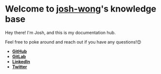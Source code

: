 # Welcome to [josh-wong](https://github.com/josh-wong)'s knowledge base

Hey there! I'm Josh, and this is my documentation hub. 

Feel free to poke around and reach out if you have any questions!😊

- **[GitHub](https://github.com/josh-wong)**
- **[GitLab](https://gitlab.com/josh-wong)**
- **[LinkedIn](https://www.linkedin.com/in/wongjoshua/)** 
- **[Twitter](https://twitter.com/josh_in_japan)**